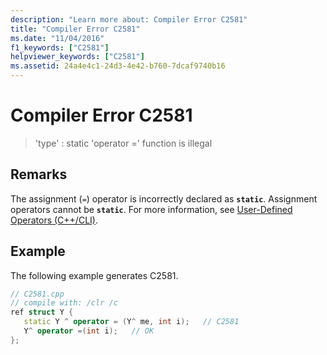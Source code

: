 ```yaml
---
description: "Learn more about: Compiler Error C2581"
title: "Compiler Error C2581"
ms.date: "11/04/2016"
f1_keywords: ["C2581"]
helpviewer_keywords: ["C2581"]
ms.assetid: 24a4e4c1-24d3-4e42-b760-7dcaf9740b16
---
```

# Compiler Error C2581

> 'type' : static 'operator =' function is illegal

## Remarks

The assignment (`=`) operator is incorrectly declared as **`static`**. Assignment operators cannot be **`static`**. For more information, see [User-Defined Operators (C++/CLI)](../../dotnet/user-defined-operators-cpp-cli.md).

## Example

The following example generates C2581.

```cpp
// C2581.cpp
// compile with: /clr /c
ref struct Y {
   static Y ^ operator = (Y^ me, int i);   // C2581
   Y^ operator =(int i);   // OK
};
```
